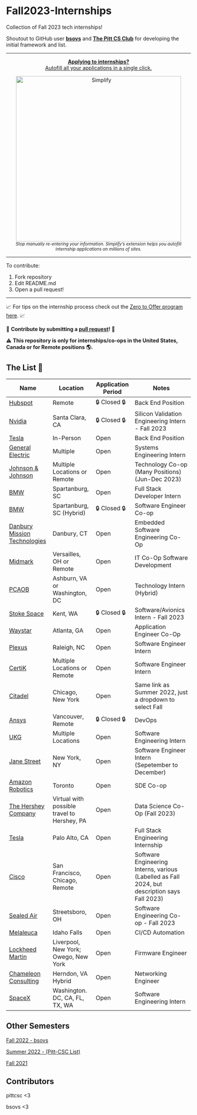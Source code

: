 # Fall2023-Internships

Collection of Fall 2023 tech internships!

Shoutout to GitHub user **[bsovs](https://github.com/bsovs)** and **[The Pitt CS Club](https://github.com/pittcsc)** for developing the initial framework and list.

---

<div align="center">
	<p>
		<a href="https://simplify.jobs/?invite=2d8fe25021b&utm_source=referral">
			<b>Applying to internships?</b>
			<br>
			Autofill all your applications in a single click.
			<br>
			<div>
				<img src="https://res.cloudinary.com/dpeo4xcnc/image/upload/v1636594918/simplify_pittcsc.png" width="450"  alt="Simplify">
			</div>
		</a>
		<sub><i>Stop manually re-entering your information. Simplify’s extension helps you autofill internship applications on millions of sites.</i></sub>
	</p>
</div>

---

To contribute:

 1. Fork repository
 2. Edit README.md
 3. Open a pull request!

---

📈 For tips on the internship process check out the [Zero to Offer program here](https://www.pittcs.wiki/zero-to-offer).  📈

🤗 **Contribute by submitting a [pull request](https://github.com/susam/gitpr#create-pull-request)!**  🤗

:warning: **This repository is only for internships/co-ops in the United States, Canada or for Remote positions :earth_americas:.**

## The List 👔

| Name  |  Location | Application Period | Notes |
|---|---|-------------|-------------|
|[Hubspot](https://www.hubspot.com/careers/jobs/3643175?hubs_signup-cta=careers-apply)|Remote|🔒 Closed 🔒|Back End Position|
|[Nvidia](https://nvidia.wd5.myworkdayjobs.com/NVIDIAExternalCareerSite/job/US-CA-Santa-Clara/Silicon-Validation-Engineering-Intern---Fall-2023_JR1963068-1)|Santa Clara, CA|🔒 Closed 🔒|Silicon Validation Engineering Intern - Fall 2023
|[Tesla](https://www.tesla.com/careers/search/job/vehicle-firmware-embedded-systems-engineering-internship-fall-2023-168106?)|In-Person|Open|Back End Position|
|[General Electric](https://jobs.gecareers.com/aviation/global/en/job/GE11GLOBALR3630709EXTERNALENGLOBAL/GE-Aviation-Systems-Engineering-Co-op-Fall-2023)|Multiple|Open|Systems Engineering Intern
|[Johnson & Johnson](https://jnjc.taleo.net/careersection/4/jobdetail.ftl?job=2206082625W&lang=en)|Multiple Locations or Remote|Open|Technology Co-op (Many Positions) (Jun-Dec 2023)
|[BMW](https://www.bmwgroup.jobs/us/en/jobfinder/job-description.2300001K.html)|Spartanburg, SC|Open|Full Stack Developer Intern
|[BMW](https://www.bmwgroup.jobs/us/en/jobfinder/job-description.2300002E.html)|Spartanburg, SC (Hybrid)|🔒 Closed 🔒| Software Engineer Co-op
|[Danbury Mission Technologies](https://recruiting.ultipro.com/DAN1006DMT/JobBoard/0a1c026e-04e8-4606-8220-15f06f331421/OpportunityDetail?opportunityId=da3c15f6-13e5-40e2-9dfa-728fe842c775)|Danbury, CT|Open|Embedded Software Engineering Co-Op
|[Midmark](https://hcor.fa.us2.oraclecloud.com/hcmUI/CandidateExperience/en/sites/CX_1/job/2154?utm_medium=jobshare)|Versailles, OH or Remote|Open|IT Co-Op Software Development
|[PCAOB](https://pcaobus.wd1.myworkdayjobs.com/PCAOB/job/Ashburn-VA/Fall-2023-Technology-Intern_R596)|Ashburn, VA or Washington, DC|Open|Technology Intern (Hybrid)
|[Stoke Space](https://www.stokespace.com/careers/current-openings/?gh_jid=4762467004)|Kent, WA |🔒 Closed 🔒| Software/Avionics Intern - Fall 2023
|[Waystar](https://waystar.wd1.myworkdayjobs.com/Waystar/job/Atlanta/Application-Engineer-Co-Op---Summer-or-Fall-of-2023_R735)|Atlanta, GA | Open | Application Engineer Co-Op
|[Plexus](https://plexus.wd5.myworkdayjobs.com/en-US/Plexus_Careers/job/Raleigh-NC/Intern---Software-Engineer-Intern---Fall-2023_R022285)|Raleigh, NC | Open | Software Engineer Intern
|[CertiK](https://jobs.lever.co/certik/cc4bc2b7-ee87-43be-81c9-09c8b0411a7e)| Multiple Locations or Remote | Open | Software Engineer Intern
|[Citadel](https://www.citadel.com/careers/details/software-engineer-intern-us/) | Chicago, New York | Open | Same link as Summer 2022, just a dropdown to select Fall 
|[Ansys](https://careers.ansys.com/job/Vancouver-Fall-2023-Co-Op-DevOps-Lumerical-%28Bachelors%29-REMOTE-Brit-V6E2M6/981250300/?utm_source=LINKEDIN&utm_medium=referrer)| Vancouver, Remote | 🔒 Closed 🔒 | DevOps
|[UKG](https://careers.ukg.com/careers/ApplicationMethods?jobId=44121)| Multiple Locations | Open | Software Engineering Intern
|[Jane Street](https://www.janestreet.com/join-jane-street/position/6483148002/)| New York, NY | Open | Software Engineer Intern (Sepetember to December)
|[Amazon Robotics](https://www.amazon.jobs/en/jobs/2330094/amazon-robotics-software-development-engineer-sde-co-op-fall-2023?cmpid=SPLICX0248M&ss=paid&utm_campaign=cxro&utm_content=job_posting&utm_medium=social_media&utm_source=linkedin.com)| Toronto | Open | SDE Co-op
|[The Hershey Company](https://careers.thehersheycompany.com/job/Hershey-Data-Science-Co-Op-%28Fall-2023%29-PA-17033/1004180700/)| Virtual with possible travel to Hershey, PA | Open | Data Science Co-Op (Fall 2023)
|[Tesla](https://www.tesla.com/careers/search/job/full-stack-engineering-internship-vehicle-software-fall-2023-173443?source=LinkedIn)| Palo Alto, CA | Open |Full Stack Engineering Internship
|[Cisco](https://jobs.cisco.com/jobs/SearchJobs/fall?listFilterMode=1)| San Francisco, Chicago, Remote | Open | Software Engineering Interns, various (Labelled as Fall 2024, but description says Fall 2023)
|[Sealed Air](https://jobs.sealedair.com/job/Streetsboro-Software-Engineering-Co-op-Fall-2023-OH-44241/1005032000/?feedId=204700&utm_source=LinkedInJobPostings&utm_campaign=SealedAir_Linkedin)| Streetsboro, OH | Open | Software Engineering Co-op - Fall 2023
|[Melaleuca](https://studentcareers-melaleuca.icims.com/jobs/4695/internship-2023---software-development---automation/job?mobile=false&width=1362&height=500&bga=true&needsRedirect=false&jan1offset=-300&jun1offset=-240)| Idaho Falls | Open | CI/CD Automation
|[Lockheed Martin](https://www.lockheedmartinjobs.com/job/-/-/694/45728491488)| Liverpool, New York; Owego, New York | Open | Firmware Engineer
|[Chameleon Consulting](https://chameleoncg.com/careers?gnk=job&gni=8a7883ac861fc5f801862d2de138524d&gns=LinkedIn%2BLimited)| Herndon, VA Hybrid | Open | Networking Engineer
|[SpaceX](https://www.themuse.com/jobs/spacex/fall-2023-software-engineering-internshipcoop?utm_campaign=google_jobs_apply&utm_source=google_jobs_apply&utm_medium=organic)| Washington. DC, CA, FL, TX, WA| Open | Software Engineering Intern
## Other Semesters

[Fall 2022 - bsovs](https://github.com/bsovs/Fall2023-Internships/tree/main/Fall2022)

[Summer 2022 - (Pitt-CSC List)](https://github.com/Pitt-CSC/Summer2021-Internships)

[Fall 2021](https://github.com/BaruYogesh/Fall2021Internships)

## Contributors

pittcsc <3

bsovs <3
